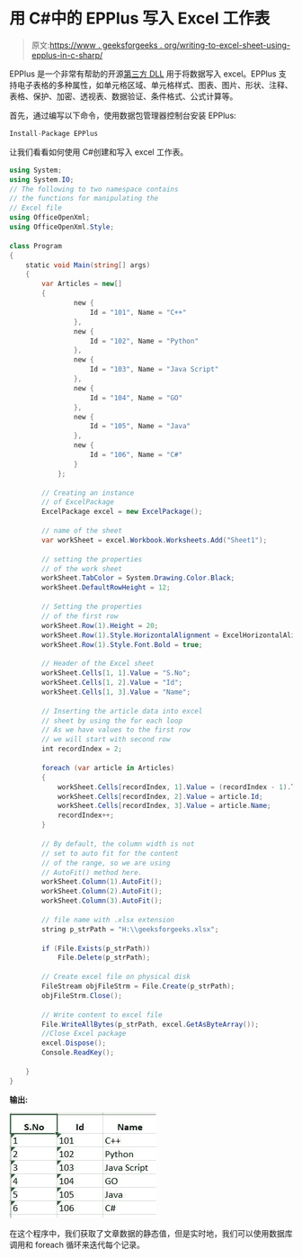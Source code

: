 # 用 C#中的 EPPlus 写入 Excel 工作表

> 原文:[https://www . geeksforgeeks . org/writing-to-excel-sheet-using-epplus-in-c-sharp/](https://www.geeksforgeeks.org/writing-to-excel-sheet-using-epplus-in-c-sharp/)

EPPlus 是一个非常有帮助的开源[第三方 DLL](https://stackoverflow.com/questions/17364730/what-is-third-party-dll) 用于将数据写入 excel。EPPlus 支持电子表格的多种属性，如单元格区域、单元格样式、图表、图片、形状、注释、表格、保护、加密、透视表、数据验证、条件格式、公式计算等。

首先，通过编写以下命令，使用数据包管理器控制台安装 EPPlus:

```cs
Install-Package EPPlus 

```

让我们看看如何使用 C#创建和写入 excel 工作表。

```cs
using System;
using System.IO;
// The following to two namespace contains
// the functions for manipulating the
// Excel file 
using OfficeOpenXml;
using OfficeOpenXml.Style;

class Program
{
    static void Main(string[] args)
    {
        var Articles = new[]
        {
                new {
                    Id = "101", Name = "C++"
                },
                new {
                    Id = "102", Name = "Python"
                },
                new {
                    Id = "103", Name = "Java Script"
                },
                new {
                    Id = "104", Name = "GO"
                },
                new {
                    Id = "105", Name = "Java"
                },
                new {
                    Id = "106", Name = "C#"
                }
            };

        // Creating an instance
        // of ExcelPackage
        ExcelPackage excel = new ExcelPackage();

        // name of the sheet
        var workSheet = excel.Workbook.Worksheets.Add("Sheet1");

        // setting the properties
        // of the work sheet 
        workSheet.TabColor = System.Drawing.Color.Black;
        workSheet.DefaultRowHeight = 12;

        // Setting the properties
        // of the first row
        workSheet.Row(1).Height = 20;
        workSheet.Row(1).Style.HorizontalAlignment = ExcelHorizontalAlignment.Center;
        workSheet.Row(1).Style.Font.Bold = true;

        // Header of the Excel sheet
        workSheet.Cells[1, 1].Value = "S.No";
        workSheet.Cells[1, 2].Value = "Id";
        workSheet.Cells[1, 3].Value = "Name";

        // Inserting the article data into excel
        // sheet by using the for each loop
        // As we have values to the first row 
        // we will start with second row
        int recordIndex = 2;

        foreach (var article in Articles)
        {
            workSheet.Cells[recordIndex, 1].Value = (recordIndex - 1).ToString();
            workSheet.Cells[recordIndex, 2].Value = article.Id;
            workSheet.Cells[recordIndex, 3].Value = article.Name;
            recordIndex++;
        }

        // By default, the column width is not 
        // set to auto fit for the content
        // of the range, so we are using
        // AutoFit() method here. 
        workSheet.Column(1).AutoFit();
        workSheet.Column(2).AutoFit();
        workSheet.Column(3).AutoFit();

        // file name with .xlsx extension 
        string p_strPath = "H:\\geeksforgeeks.xlsx";

        if (File.Exists(p_strPath))
            File.Delete(p_strPath);

        // Create excel file on physical disk 
        FileStream objFileStrm = File.Create(p_strPath);
        objFileStrm.Close();

        // Write content to excel file 
        File.WriteAllBytes(p_strPath, excel.GetAsByteArray());
        //Close Excel package
        excel.Dispose();
        Console.ReadKey();

    }
}
```

**输出:**

![Writing in Excel File](img/263e45ae24f675b60a434b091041bba0.png)

在这个程序中，我们获取了文章数据的静态值，但是实时地，我们可以使用数据库调用和 foreach 循环来迭代每个记录。